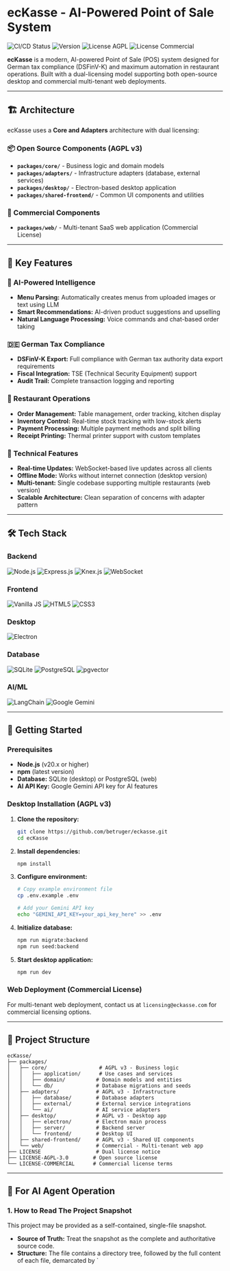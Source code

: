 # ecKasse - AI-Powered Point of Sale System

![CI/CD Status](https://img.shields.io/badge/build-passing-brightgreen)
![Version](https://img.shields.io/badge/version-0.2.0-blue)
![License AGPL](https://img.shields.io/badge/license-AGPL--3.0-blue)
![License Commercial](https://img.shields.io/badge/license-Commercial-orange)

**ecKasse** is a modern, AI-powered Point of Sale (POS) system designed for German tax compliance (DSFinV-K) and maximum automation in restaurant operations. Built with a dual-licensing model supporting both open-source desktop and commercial multi-tenant web deployments.

---

## 🏗️ Architecture

ecKasse uses a **Core and Adapters** architecture with dual licensing:

### 📦 Open Source Components (AGPL v3)
- **`packages/core/`** - Business logic and domain models
- **`packages/adapters/`** - Infrastructure adapters (database, external services)
- **`packages/desktop/`** - Electron-based desktop application
- **`packages/shared-frontend/`** - Common UI components and utilities

### 🏢 Commercial Components
- **`packages/web/`** - Multi-tenant SaaS web application (Commercial License)

---

## 🚀 Key Features

### 🧠 AI-Powered Intelligence
* **Menu Parsing:** Automatically creates menus from uploaded images or text using LLM
* **Smart Recommendations:** AI-driven product suggestions and upselling
* **Natural Language Processing:** Voice commands and chat-based order taking

### 🇩🇪 German Tax Compliance
* **DSFinV-K Export:** Full compliance with German tax authority data export requirements
* **Fiscal Integration:** TSE (Technical Security Equipment) support
* **Audit Trail:** Complete transaction logging and reporting

### 🏪 Restaurant Operations
* **Order Management:** Table management, order tracking, kitchen display
* **Inventory Control:** Real-time stock tracking with low-stock alerts
* **Payment Processing:** Multiple payment methods and split billing
* **Receipt Printing:** Thermal printer support with custom templates

### 🔧 Technical Features
* **Real-time Updates:** WebSocket-based live updates across all clients
* **Offline Mode:** Works without internet connection (desktop version)
* **Multi-tenant:** Single codebase supporting multiple restaurants (web version)
* **Scalable Architecture:** Clean separation of concerns with adapter pattern

---

## 🛠️ Tech Stack

### Backend
![Node.js](https://img.shields.io/badge/-Node.js-339933?logo=node.dot.js&logoColor=white)
![Express.js](https://img.shields.io/badge/-Express.js-000000?logo=express&logoColor=white)
![Knex.js](https://img.shields.io/badge/-Knex.js-D26B38?logoColor=white)
![WebSocket](https://img.shields.io/badge/-WebSocket-010101?logoColor=white)

### Frontend
![Vanilla JS](https://img.shields.io/badge/-Vanilla%20JS-F7DF1E?logo=javascript&logoColor=black)
![HTML5](https://img.shields.io/badge/-HTML5-E34F26?logo=html5&logoColor=white)
![CSS3](https://img.shields.io/badge/-CSS3-1572B6?logo=css3&logoColor=white)

### Desktop
![Electron](https://img.shields.io/badge/-Electron-47848F?logo=electron&logoColor=white)

### Database
![SQLite](https://img.shields.io/badge/-SQLite-003B57?logo=sqlite&logoColor=white)
![PostgreSQL](https://img.shields.io/badge/-PostgreSQL-4169E1?logo=postgresql&logoColor=white)
![pgvector](https://img.shields.io/badge/-pgvector-4169E1?logoColor=white)

### AI/ML
![LangChain](https://img.shields.io/badge/-LangChain-1C3C3C?logoColor=white)
![Google Gemini](https://img.shields.io/badge/-Google%20Gemini-4285F4?logoColor=white)

---

## 🏁 Getting Started

### Prerequisites

* **Node.js** (v20.x or higher)
* **npm** (latest version)
* **Database:** SQLite (desktop) or PostgreSQL (web)
* **AI API Key:** Google Gemini API key for AI features

### Desktop Installation (AGPL v3)

1. **Clone the repository:**
   ```bash
   git clone https://github.com/betruger/eckasse.git
   cd ecKasse
   ```

2. **Install dependencies:**
   ```bash
   npm install
   ```

3. **Configure environment:**
   ```bash
   # Copy example environment file
   cp .env.example .env
   
   # Add your Gemini API key
   echo "GEMINI_API_KEY=your_api_key_here" >> .env
   ```

4. **Initialize database:**
   ```bash
   npm run migrate:backend
   npm run seed:backend
   ```

5. **Start desktop application:**
   ```bash
   npm run dev
   ```

### Web Deployment (Commercial License)

For multi-tenant web deployment, contact us at `licensing@eckasse.com` for commercial licensing options.

---

## 📁 Project Structure

```
ecKasse/
├── packages/
│   ├── core/                 # AGPL v3 - Business logic
│   │   ├── application/      # Use cases and services
│   │   ├── domain/          # Domain models and entities
│   │   └── db/              # Database migrations and seeds
│   ├── adapters/            # AGPL v3 - Infrastructure
│   │   ├── database/        # Database adapters
│   │   ├── external/        # External service integrations
│   │   └── ai/              # AI service adapters
│   ├── desktop/             # AGPL v3 - Desktop app
│   │   ├── electron/        # Electron main process
│   │   ├── server/          # Backend server
│   │   └── frontend/        # Desktop UI
│   ├── shared-frontend/     # AGPL v3 - Shared UI components
│   └── web/                 # Commercial - Multi-tenant web app
├── LICENSE                  # Dual license notice
├── LICENSE-AGPL-3.0        # Open source license
└── LICENSE-COMMERCIAL      # Commercial license terms
```

---

## 🤖 For AI Agent Operation

### 1. How to Read The Project Snapshot

This project may be provided as a self-contained, single-file snapshot.
* **Source of Truth:** Treat the snapshot as the complete and authoritative source code.
* **Structure:** The file contains a directory tree, followed by the full content of each file, demarcated by `